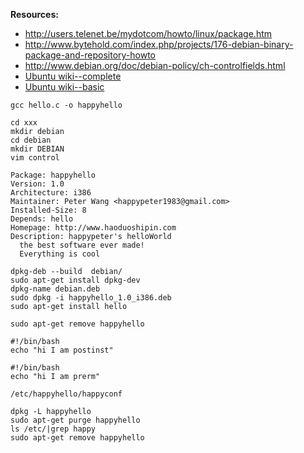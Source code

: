 __Resources:__

- <http://users.telenet.be/mydotcom/howto/linux/package.htm>
- <http://www.bytehold.com/index.php/projects/176-debian-binary-package-and-repository-howto>
- <http://www.debian.org/doc/debian-policy/ch-controlfields.html>
- [Ubuntu wiki--complete](https://wiki.ubuntu.com/PackagingGuide/Complete)
- [Ubuntu wiki--basic](https://wiki.ubuntu.com/PackagingGuide/Basic?action=show)

~~~
gcc hello.c -o happyhello
~~~

~~~
cd xxx
mkdir debian
cd debian
mkdir DEBIAN
vim control
~~~

~~~
Package: happyhello
Version: 1.0
Architecture: i386
Maintainer: Peter Wang <happypeter1983@gmail.com>
Installed-Size: 8
Depends: hello
Homepage: http://www.haoduoshipin.com
Description: happypeter's helloWorld
  the best software ever made!
  Everything is cool
~~~

~~~
dpkg-deb --build  debian/
sudo apt-get install dpkg-dev
dpkg-name debian.deb
sudo dpkg -i happyhello_1.0_i386.deb
sudo apt-get install hello
~~~

~~~
sudo apt-get remove happyhello
~~~

~~~
#!/bin/bash
echo "hi I am postinst"
~~~

~~~
#!/bin/bash
echo "hi I am prerm"
~~~

~~~
/etc/happyhello/happyconf
~~~

~~~
dpkg -L happyhello
sudo apt-get purge happyhello
ls /etc/|grep happy
sudo apt-get remove happyhello
~~~